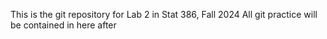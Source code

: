 This is the git repository for Lab 2 in Stat 386, Fall 2024
All git practice will be contained in here after